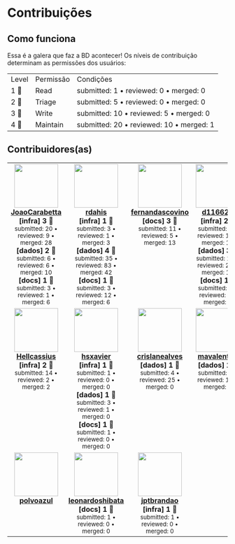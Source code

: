 <h1>Contribuições</h1>    <h2>Como funciona</h2>    Essa é a galera que faz a BD acontecer! Os níveis de contribuição determinam as permissões dos usuários:<br>    <table>    <b><tr><td>Level<td>Permissão<td>Condições</b></tr>            <tr><td>1 🐣        <td>Read        <td>submitted: 1 • reviewed: 0 • merged: 0</tr>                <tr><td>2 🐤        <td>Triage        <td>submitted: 5 • reviewed: 0 • merged: 0</tr>                <tr><td>3 🐔        <td>Write        <td>submitted: 10 • reviewed: 5 • merged: 0</tr>                <tr><td>4 🦚        <td>Maintain        <td>submitted: 20 • reviewed: 10 • merged: 1</tr>            </table>    <h2>Contribuidores(as)</h2>    <table>    <tr style="vertical-align:top">        <td align="center" style="vertical-align:top">            <a href="https://api.github.com/users/JoaoCarabetta">                <img src="https://avatars.githubusercontent.com/u/19963732?v=4" width="100px;" alt=""/>                <br /><b>JoaoCarabetta</b>            </a>            <br /><b>[infra] 3 🐔</b>            <small><br />submitted: 20 • reviewed: 9 • merged: 28</small><br /><b>[dados] 2 🐤</b>            <small><br />submitted: 6 • reviewed: 6 • merged: 10</small><br /><b>[docs] 1 🐣</b>            <small><br />submitted: 3 • reviewed: 1 • merged: 6</small>        </td>                <td align="center" style="vertical-align:top">            <a href="https://api.github.com/users/rdahis">                <img src="https://avatars.githubusercontent.com/u/6617207?v=4" width="100px;" alt=""/>                <br /><b>rdahis</b>            </a>            <br /><b>[infra] 1 🐣</b>            <small><br />submitted: 3 • reviewed: 1 • merged: 3</small><br /><b>[dados] 4 🦚</b>            <small><br />submitted: 35 • reviewed: 83 • merged: 42</small><br /><b>[docs] 1 🐣</b>            <small><br />submitted: 3 • reviewed: 12 • merged: 6</small>        </td>                <td align="center" style="vertical-align:top">            <a href="https://api.github.com/users/fernandascovino">                <img src="https://avatars.githubusercontent.com/u/20743819?v=4" width="100px;" alt=""/>                <br /><b>fernandascovino</b>            </a>            <br /><b>[docs] 3 🐔</b>            <small><br />submitted: 11 • reviewed: 5 • merged: 13</small>        </td>                <td align="center" style="vertical-align:top">            <a href="https://api.github.com/users/d116626">                <img src="https://avatars.githubusercontent.com/u/8954716?v=4" width="100px;" alt=""/>                <br /><b>d116626</b>            </a>            <br /><b>[infra] 2 🐤</b>            <small><br />submitted: 8 • reviewed: 15 • merged: 14</small><br /><b>[dados] 3 🐔</b>            <small><br />submitted: 13 • reviewed: 24 • merged: 12</small><br /><b>[docs] 1 🐣</b>            <small><br />submitted: 1 • reviewed: 0 • merged: 3</small>        </td>                <td align="center" style="vertical-align:top">            <a href="https://api.github.com/users/allcontributors[bot]">                <img src="https://avatars.githubusercontent.com/in/23186?v=4" width="100px;" alt=""/>                <br /><b>allcontributors[bot]</b>            </a>            <br /><b>[docs] 2 🐤</b>            <small><br />submitted: 8 • reviewed: 0 • merged: 0</small>        </td>        </tr><tr style="vertical-align:top">        <td align="center" style="vertical-align:top">            <a href="https://api.github.com/users/Hellcassius">                <img src="https://avatars.githubusercontent.com/u/77297729?v=4" width="100px;" alt=""/>                <br /><b>Hellcassius</b>            </a>            <br /><b>[infra] 2 🐤</b>            <small><br />submitted: 14 • reviewed: 2 • merged: 2</small>        </td>                <td align="center" style="vertical-align:top">            <a href="https://api.github.com/users/hsxavier">                <img src="https://avatars.githubusercontent.com/u/8449992?v=4" width="100px;" alt=""/>                <br /><b>hsxavier</b>            </a>            <br /><b>[infra] 1 🐣</b>            <small><br />submitted: 1 • reviewed: 0 • merged: 0</small><br /><b>[dados] 1 🐣</b>            <small><br />submitted: 3 • reviewed: 1 • merged: 0</small><br /><b>[docs] 1 🐣</b>            <small><br />submitted: 1 • reviewed: 0 • merged: 0</small>        </td>                <td align="center" style="vertical-align:top">            <a href="https://api.github.com/users/crislanealves">                <img src="https://avatars.githubusercontent.com/u/58278652?v=4" width="100px;" alt=""/>                <br /><b>crislanealves</b>            </a>            <br /><b>[dados] 1 🐣</b>            <small><br />submitted: 4 • reviewed: 25 • merged: 0</small>        </td>                <td align="center" style="vertical-align:top">            <a href="https://api.github.com/users/mavalentim">                <img src="https://avatars.githubusercontent.com/u/75315649?v=4" width="100px;" alt=""/>                <br /><b>mavalentim</b>            </a>            <br /><b>[dados] 1 🐣</b>            <small><br />submitted: 2 • reviewed: 11 • merged: 0</small>        </td>                <td align="center" style="vertical-align:top">            <a href="https://api.github.com/users/Hevilyn">                <img src="https://avatars.githubusercontent.com/u/77412631?v=4" width="100px;" alt=""/>                <br /><b>Hevilyn</b>            </a>            <br /><b>[dados] 1 🐣</b>            <small><br />submitted: 2 • reviewed: 0 • merged: 0</small>        </td>        </tr><tr style="vertical-align:top">        <td align="center" style="vertical-align:top">            <a href="https://api.github.com/users/polvoazul">                <img src="https://avatars.githubusercontent.com/u/1513181?v=4" width="100px;" alt=""/>                <br /><b>polvoazul</b>            </a>                    </td>                <td align="center" style="vertical-align:top">            <a href="https://api.github.com/users/leonardoshibata">                <img src="https://avatars.githubusercontent.com/u/9448016?v=4" width="100px;" alt=""/>                <br /><b>leonardoshibata</b>            </a>            <br /><b>[docs] 1 🐣</b>            <small><br />submitted: 1 • reviewed: 0 • merged: 0</small>        </td>                <td align="center" style="vertical-align:top">            <a href="https://api.github.com/users/jptbrandao">                <img src="https://avatars.githubusercontent.com/u/10675620?v=4" width="100px;" alt=""/>                <br /><b>jptbrandao</b>            </a>            <br /><b>[infra] 1 🐣</b>            <small><br />submitted: 1 • reviewed: 0 • merged: 0</small>        </td>        </tr>    </table>    <br>    